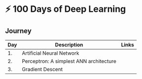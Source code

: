 # :zap: 100 Days of Deep Learning


## Journey

| Day | Description | Links |
| --- | ----------- | ----- |
| 1. | Artificial Neural Network | |
| 2. | Perceptron: A simplest ANN architecture | |
| 3. | Gradient Descent | |
